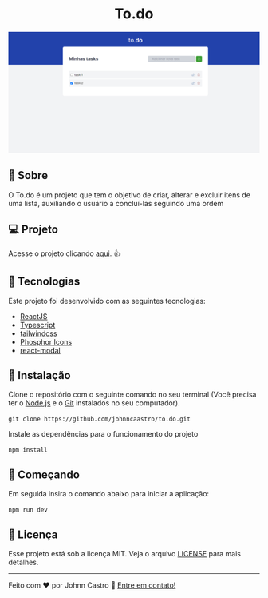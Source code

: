 <h1 align="center">
  To.do
</h1>

![dtmoney](https://github.com/johnncaastro/to.do/blob/main/.github/landing%20page%20to.do.png)

## :page_with_curl: Sobre

O To.do é um projeto que tem o objetivo de criar, alterar e excluir itens de uma lista, auxiliando o usuário a concluí-las seguindo uma ordem

## :computer: Projeto

Acesse o projeto clicando [aqui](https://letmeask-ten-steel.vercel.app/). :+1:

## 🚀 Tecnologias

Este projeto foi desenvolvido com as seguintes tecnologias:

- [ReactJS](https://reactjs.org/)
- [Typescript](https://www.typescriptlang.org/)
- [tailwindcss](https://tailwindcss.com/)
- [Phosphor Icons](https://phosphoricons.com/)
- [react-modal](https://www.npmjs.com/package/react-modal)

## 👷 Instalação

Clone o repositório com o seguinte comando no seu terminal (Você precisa ter o [Node.js](https://nodejs.org/en/) e o [Git](https://git-scm.com/) instalados no seu computador).

```git clone https://github.com/johnncaastro/to.do.git```

Instale as dependências para o funcionamento do projeto

```npm install```

## 🏃 Começando

Em seguida insira o comando abaixo para iniciar a aplicação:

```npm run dev```

## :memo: Licença

Esse projeto está sob a licença MIT. Veja o arquivo [LICENSE](https://github.com/johnncaastro/to.do/blob/main/LICENSE) para mais detalhes.

---

Feito com ♥ por Johnn Castro :wave: [Entre em contato!](https://www.linkedin.com/in/jonathan-castro-alves/)

